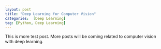```yaml
---
layout: post
title: "Deep Learning for Computer Vision"
categories:  [Deep Learning]
tag: [Python, Deep Learning]
---
```



This is more test post. More posts will be coming related to computer vision with deep learning.
